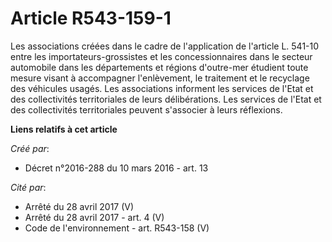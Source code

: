 # Article R543-159-1

Les associations créées dans le cadre de l'application de l'article L. 541-10 entre les importateurs-grossistes et les
concessionnaires dans le secteur automobile dans les départements et régions d'outre-mer étudient toute mesure visant à
accompagner l'enlèvement, le traitement et le recyclage des véhicules usagés. Les associations informent les services de
l'Etat et des collectivités territoriales de leurs délibérations. Les services de l'Etat et des collectivités territoriales
peuvent s'associer à leurs réflexions.

**Liens relatifs à cet article**

_Créé par_:

  - Décret n°2016-288 du 10 mars 2016 - art. 13

_Cité par_:

  - Arrêté du 28 avril 2017 (V)
  - Arrêté du 28 avril 2017 - art. 4 (V)
  - Code de l'environnement - art. R543-158 (V)
